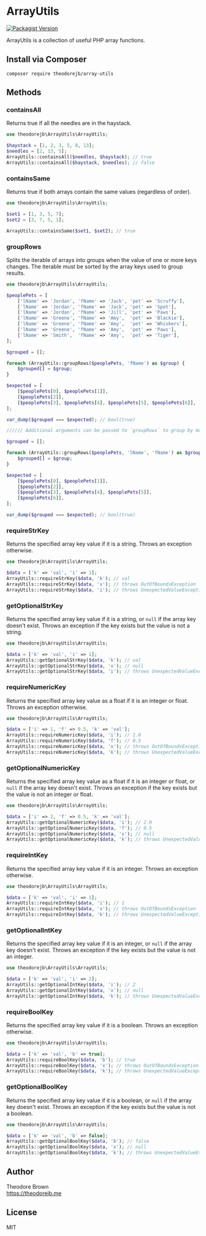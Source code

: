 # ArrayUtils

[![Packagist Version](https://img.shields.io/packagist/v/theodorejb/array-utils.svg)](https://packagist.org/packages/theodorejb/array-utils)

ArrayUtils is a collection of useful PHP array functions.

## Install via Composer

`composer require theodorejb/array-utils`

## Methods

### containsAll

Returns true if all the needles are in the haystack.

```php
use theodorejb\ArrayUtils\ArrayUtils;

$haystack = [1, 2, 3, 5, 8, 13];
$needles = [2, 13, 5];
ArrayUtils::containsAll($needles, $haystack); // true
ArrayUtils::containsAll($haystack, $needles); // false
```

### containsSame

Returns true if both arrays contain the same values (regardless of order).

```php
use theodorejb\ArrayUtils\ArrayUtils;

$set1 = [1, 3, 5, 7];
$set2 = [3, 7, 5, 1];

ArrayUtils::containsSame($set1, $set2); // true
```

### groupRows

Splits the iterable of arrays into groups when the value of one or more keys changes.
The iterable must be sorted by the array keys used to group results.

```php
use theodorejb\ArrayUtils\ArrayUtils;

$peoplePets = [
    ['lName' => 'Jordan', 'fName' => 'Jack', 'pet' => 'Scruffy'],
    ['lName' => 'Jordan', 'fName' => 'Jack', 'pet' => 'Spot'],
    ['lName' => 'Jordan', 'fName' => 'Jill', 'pet' => 'Paws'],
    ['lName' => 'Greene', 'fName' => 'Amy',  'pet' => 'Blackie'],
    ['lName' => 'Greene', 'fName' => 'Amy',  'pet' => 'Whiskers'],
    ['lName' => 'Greene', 'fName' => 'Amy',  'pet' => 'Paws'],
    ['lName' => 'Smith',  'fName' => 'Amy',  'pet' => 'Tiger'],
];

$grouped = [];

foreach (ArrayUtils::groupRows($peoplePets, 'fName') as $group) {
    $grouped[] = $group;
}

$expected = [
    [$peoplePets[0], $peoplePets[1]],
    [$peoplePets[2]],
    [$peoplePets[3], $peoplePets[4], $peoplePets[5], $peoplePets[6]],
];

var_dump($grouped === $expected); // bool(true)

////// Additional arguments can be passed to `groupRows` to group by more than one column:

$grouped = [];

foreach (ArrayUtils::groupRows($peoplePets, 'lName', 'fName') as $group) {
    $grouped[] = $group;
}

$expected = [
    [$peoplePets[0], $peoplePets[1]],
    [$peoplePets[2]],
    [$peoplePets[3], $peoplePets[4], $peoplePets[5]],
    [$peoplePets[6]],
];

var_dump($grouped === $expected); // bool(true)
```

### requireStrKey

Returns the specified array key value if it is a string. Throws an exception otherwise.

```php
use theodorejb\ArrayUtils\ArrayUtils;

$data = ['k' => 'val', 'i' => 1];
ArrayUtils::requireStrKey($data, 'k'); // val
ArrayUtils::requireStrKey($data, 'x'); // throws OutOfBoundsException
ArrayUtils::requireStrKey($data, 'i'); // throws UnexpectedValueException
```

### getOptionalStrKey

Returns the specified array key value if it is a string, or `null` if the array key doesn't exist.
Throws an exception if the key exists but the value is not a string.

```php
use theodorejb\ArrayUtils\ArrayUtils;

$data = ['k' => 'val', 'i' => 1];
ArrayUtils::getOptionalStrKey($data, 'k'); // val
ArrayUtils::getOptionalStrKey($data, 'x'); // null
ArrayUtils::getOptionalStrKey($data, 'i'); // throws UnexpectedValueException
```

### requireNumericKey

Returns the specified array key value as a float if it is an integer or float. Throws an exception otherwise.

```php
use theodorejb\ArrayUtils\ArrayUtils;

$data = ['i' => 1, 'f' => 0.5, 'k' => 'val'];
ArrayUtils::requireNumericKey($data, 'i'); // 1.0
ArrayUtils::requireNumericKey($data, 'f'); // 0.5
ArrayUtils::requireNumericKey($data, 'x'); // throws OutOfBoundsException
ArrayUtils::requireNumericKey($data, 'k'); // throws UnexpectedValueException
```

### getOptionalNumericKey

Returns the specified array key value as a float if it is an integer or float, or `null` if the array key doesn't exist.
Throws an exception if the key exists but the value is not an integer or float.

```php
use theodorejb\ArrayUtils\ArrayUtils;

$data = ['i' => 2, 'f' => 0.5, 'k' => 'val'];
ArrayUtils::getOptionalNumericKey($data, 'i'); // 2.0
ArrayUtils::getOptionalNumericKey($data, 'f'); // 0.5
ArrayUtils::getOptionalNumericKey($data, 'x'); // null
ArrayUtils::getOptionalNumericKey($data, 'k'); // throws UnexpectedValueException
```

### requireIntKey

Returns the specified array key value if it is an integer. Throws an exception otherwise.

```php
use theodorejb\ArrayUtils\ArrayUtils;

$data = ['k' => 'val', 'i' => 1];
ArrayUtils::requireIntKey($data, 'i'); // 1
ArrayUtils::requireIntKey($data, 'x'); // throws OutOfBoundsException
ArrayUtils::requireIntKey($data, 'k'); // throws UnexpectedValueException
```

### getOptionalIntKey

Returns the specified array key value if it is an integer, or `null` if the array key doesn't exist.
Throws an exception if the key exists but the value is not an integer.

```php
use theodorejb\ArrayUtils\ArrayUtils;

$data = ['k' => 'val', 'i' => 2];
ArrayUtils::getOptionalIntKey($data, 'i'); // 2
ArrayUtils::getOptionalIntKey($data, 'x'); // null
ArrayUtils::getOptionalIntKey($data, 'k'); // throws UnexpectedValueException
```

### requireBoolKey

Returns the specified array key value if it is a boolean. Throws an exception otherwise.

```php
use theodorejb\ArrayUtils\ArrayUtils;

$data = ['k' => 'val', 'b' => true];
ArrayUtils::requireBoolKey($data, 'b'); // true
ArrayUtils::requireBoolKey($data, 'x'); // throws OutOfBoundsException
ArrayUtils::requireBoolKey($data, 'k'); // throws UnexpectedValueException
```

### getOptionalBoolKey

Returns the specified array key value if it is a boolean, or `null` if the array key doesn't exist.
Throws an exception if the key exists but the value is not a boolean.

```php
use theodorejb\ArrayUtils\ArrayUtils;

$data = ['k' => 'val', 'b' => false];
ArrayUtils::getOptionalBoolKey($data, 'b'); // false
ArrayUtils::getOptionalBoolKey($data, 'x'); // null
ArrayUtils::getOptionalBoolKey($data, 'k'); // throws UnexpectedValueException
```

## Author

Theodore Brown  
<https://theodorejb.me>

## License

MIT

